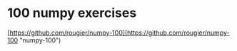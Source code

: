# 100 numpy exercises

[https://github.com/rougier/numpy-100](https://github.com/rougier/numpy-100 "numpy-100")
